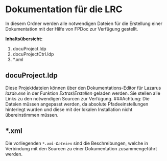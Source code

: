 Dokumentation für die LRC
=========================

In diesem Ordner werden alle notwendigen Dateien für die Erstellung einer 
Dokumentation mit der Hilfe von FPDoc zur Verfügung gestellt.

**Inhaltsübersicht:**    

1. docuProject.ldp    
2. docuProjectCtrl.ldp
3. *.xml    


docuProject.ldp
---------------

Diese Projektdateien können über den Dokumentations-Editor für Lazarus *lazde.exe* in der Funktion *Extras\Erstellen*
geladen werden. Sie stellen alle Links zu den notwendigen Sourcen zur Verfügung.
###Achtung: 
Die Dateien müssen angepasst werden, da absolute Pfadeeinstellungen hinterlegt wurden 
und diese mit der lokalen Installation nicht übereinstimmen müssen.


*.xml
-----

Die vorliegenden *`*.xml-Dateien`* sind die Beschreibungen, welche in Verbindung mit
den Sourcen zu einer Dokumentation zusammengeführt werden.
